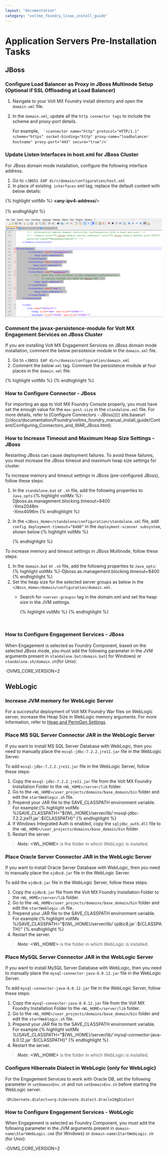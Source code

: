 ```yaml
---
layout: "documentation"
category: "voltmx_foundry_linux_install_guide"
---
```

                         


Application Servers Pre-Installation Tasks
==========================================

JBoss
-----

### Configure Load Balancer as Proxy in JBoss Multinode Setup (Optional if SSL Offloading at Load Balancer)

1.  Navigate to your Volt MX Foundry install directory and open the `domain.xml` file.

1.  In the `domain.xml`, update all the `http connector tags` to include the scheme and proxy-port details.
    
    For example,``  
    `<connector name="http" protocol="HTTP/1.1" scheme="https" socket-binding="http" proxy-name="loadbalancer hostname" proxy-port="443" secure="true"/>` ``
    

### Update Listen Interfaces in host.xml for JBoss Cluster

For JBoss domain mode installation, configure the following interface address.

1.  Go to `<JBOSS EAP dir>/domain/configuration/host.xml`
2.  In place of existing  `interfaces` xml tag, replace the default content with below details:

{% highlight voltMx %}<interfaces>
        <interface name="management">
            **<any-ipv4-address/>**
        </interface>
        <interface name="public">
           **<any-ipv4-address/**\>
        </interface>
        <interface name="unsecure">
            <!-- Used for IIOP sockets in the standard configuration.
                 To secure JacORB you need to setup SSL -->
            **<any-ipv4-address/>**
        </interface>
		<interface name="any">  
            **<any-ipv4-address/>**  
        </interface> 
    </interfaces>
{% endhighlight %}

![](Resources/Images/Cluster/ListenInterfaces_590x371.png)

### Comment the javax-persistence-module for Volt MX Engagement Services on JBoss Cluster

If you are installing Volt MX Engagement Services on JBoss domain mode installation, comment the below persistence module in the `domain.xml` file.

1.  Go to `<JBOSS EAP dir>/domain/configuration/domain.xml`
2.  Comment the below `xml` tag. Comment the persistence module at four places in the `domain.xml` file.

{% highlight voltMx %}            **<!--** <subsystem xmlns="urn:jboss:domain:jpa:1.1">
                <jpa default-datasource="" default-extended-persistence-inheritance="DEEP"/>
            </subsystem> **\-->**
{% endhighlight %}

### How to Configure Connector - JBoss

For importing an app to Volt MX Foundry Console properly, you must have set the enough value for the `max-post-size` in the `standalone.xml` file. For more details, refer to [Configure Connectors - JBoss]({{ site.baseurl }}/docs/documentation/Foundry/voltmx_foundry_manual_install_guide/Content/Configuring_Connectors_and_WAR_JBoss.html).

### How to Increase Timeout and Maximum Heap Size Settings - JBoss

Restarting JBoss can cause deployment failures. To avoid these failures, you must increase the JBoss timeout and maximum heap size settings for cluster.

To increase memory and timeout settings in JBoss (pre-configured JBoss), follow these steps:

1.  In the `standalone.bat` or `.sh` file, add the following properties to `Java_opts`:{% highlight voltMx %}\-Djboss.as.management.blocking.timeout=8400  
    \-Xms2048m  
    \-Xmx4096m
    {% endhighlight %}
2.  In the `<JBoss_Home>/standalone/configuration/standalone.xml` file, add `config deployment-timeout=”8400”` in the `deployment-scanner subsystem`, shown below:{% highlight voltMx %}<subsystem xmlns="urn:jboss:domain:deployment-scanner:2.0">  
      
    <deployment-scanner path="deployments" relative-to="jboss.server.base.dir" scan-interval="5000" deployment-timeout=”8400” runtime-failure-causes-rollback="${jboss.deployment.scanner.rollback.on.failure:false}"/>  
      
    </subsystem>
    {% endhighlight %}

To increase memory and timeout settings in JBoss Multinode, follow these steps:

1.  In the `domain.bat` or `.sh` file, add the following properties to `Java_opts`:{% highlight voltMx %}\-Djboss.as.management.blocking.timeout=8400
    {% endhighlight %}
2.  Set the heap size for the selected server groups as below in the `<JBoss_Home>/domain/configuration/domain.xml`.
    *   Search for `<server-groups>` tag in the domain.xml and set the heap size in the JVM settings.
        
        {% highlight voltMx %}<heap size="2048m" max-size="4096m"/>
        {% endhighlight %}

 

### How to Configure Engagement Services - JBoss

When Engagement is selected as Foundry Component, based on the selected JBoss mode, you must add the following parameter in the JVM arguments present in `standalone.bat/domain.bat`( for Windows) or `standalone.sh/domain.sh`(for Unix):

\-DVMS\_CORE\_VERSION=2

WebLogic
--------

### Increase JVM memory for WebLogic Server

For a successful deployment of Volt MX Foundry War files on WebLogic server, increase the Heap Size in WebLogic memory arguments. For more information, refer to [Heap and PermGen Settings](Troubleshooting.html#how-to-configure-heap-and-permgen-size).

### Place MS SQL Server Connector JAR in the WebLogic Server

If you want to install MS SQL Server Database with WebLogic, then you need to manually place the `mssql-jdbc-7.2.2.jre11.jar` file in the WebLogic Server.

To add `mssql-jdbc-7.2.2.jre11.jar` file in the WebLogic Server, follow these steps:

1.  Copy the `mssql-jdbc-7.2.2.jre11.jar` file from the Volt MX Foundry Installation Folder to the `<WL_HOME>/server/lib` folder.
2.  Go to the `<WL_HOME>/user_projects/domains/base_domain/bin` folder and edit the `startWeblogic.sh` file.
3.  Prepend your JAR file to the SAVE_CLASSPATH environment variable. For example:{% highlight voltMx %}SAVE_CLASSPATH="${WL_HOME}/server/lib/`mssql-jdbc-7.2.2.jre11.jar`:${CLASSPATH}"
    {% endhighlight %}
4.  If Windows Integrated Auth is enabled, copy the `sqljdbc_auth.dll` file to the `<WL_HOME>/user_projects/domains/base_domain/bin` folder.
5.  Restart the server.

> **_Note:_** **<WL\_HOME>** is the folder in which WebLogic is installed.

### Place Oracle Server Connector JAR in the WebLogic Server

If you want to install Oracle Server Database with WebLogic, then you need to manually place the `ojdbc8.jar` file in the WebLogic Server.

To add the `ojdbc8.jar` file in the WebLogic Server, follow these steps:

1.  Copy the `ojdbc8.jar` file from the Volt MX Foundry Installation Folder to the `<WL_HOME>/server/lib` folder.
2.  Go to the `<WL_HOME>/user_projects/domains/base_domain/bin` folder and edit the `startWeblogic.sh` file.
3.  Prepend your JAR file to the SAVE_CLASSPATH environment variable. For example:{% highlight voltMx %}SAVE_CLASSPATH="${WL_HOME}/server/lib/`ojdbc8.jar`:${CLASSPATH}"
    {% endhighlight %}
4.  Restart the server.

> **_Note:_** **<WL\_HOME>** is the folder in which WebLogic is installed.

### Place MySQL Server Connector JAR in the WebLogic Server

If you want to install MySQL Server Database with WebLogic, then you need to manually place the `mysql-connector-java-8.0.12.jar` file in the WebLogic Server.

To add `mysql-connector-java-8.0.12.jar` file in the WebLogic Server, follow these steps:

1.  Copy the `mysql-connector-java-8.0.12.jar` file from the Volt MX Foundry Installation Folder to the `<WL_HOME>/server/lib` folder.
2.  Go to the `<WL_HOME>/user_projects/domains/base_domain/bin` folder and edit the `startWeblogic.sh` file.
3.  Prepend your JAR file to the SAVE_CLASSPATH environment variable. For example:{% highlight voltMx %}SAVE_CLASSPATH="${WL_HOME}/server/lib/`mysql-connector-java-8.0.12.jar`:${CLASSPATH}"
    {% endhighlight %}
4.  Restart the server.

> **_Note:_** **<WL\_HOME>** is the folder in which WebLogic is installed.

### Configure Hibernate Dialect in WebLogic (only for WebLogic)

For the Engagement Services to work with Oracle DB, set the following parameter in `setDomainEnv.sh` and run `setDomainEnv.sh` before starting the WebLogic server.

`-Dhibernate.dialect=org.hibernate.dialect.Oracle10gDialect`

### How to Configure Engagement Services - WebLogic

When Engagement is selected as Foundry Component, you must add the following parameter in the JVM arguments present in `domain-name\StartWebLogic.cmd` (for Windows) or `domain-name\StartWebLogic.sh` (for Unix):

\-DVMS\_CORE\_VERSION=2
